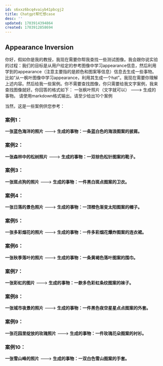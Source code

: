 ```yaml
---
id: s6xxz6bcq4vaiyb41pbcgj2
title: Chatgpt帮忙想case
desc: ''
updated: 1703914394864
created: 1703912858694
---
```



## Appearance Inversion

你好，假如你是我的教授，我现在需要你帮我查找一些测试图像。我会跟你说实验的过程：我们的目标是从用户给定的参考图像中学习appearance信息，然后利用学到的appearance（注意主要指的是颜色和图案等信息）信息去生成一些事物。比如“从一枫叶图像中学习appearance，利用其生成一个hat”。我现在需要你理解上述内容。然后给我一些案例。你不需要查找图像，你只需要给我文字案例，我来查找图像就好。你回答的格式如下：
一张枫叶照片（文字就可以） ---> 生成的事物。
请使用markdown格式输出。请至少给出10个案例



当然，这是一些案例供您参考：

### **案例1：**

**一张蓝色海洋的照片** ---> **生成的事物：一条蓝白色的海浪图案的披肩。**

### **案例2：**

**一张森林中的松树照片** ---> **生成的事物：一双棕色松针图案的靴子。**

### **案例3：**

**一张斑点狗的照片** ---> **生成的事物：一件黑白斑点图案的卫衣。**

### **案例4：**

**一张日落的景色照片** ---> **生成的事物：一顶橙色渐变太阳图案的帽子。**

### **案例5：**

**一张多彩烟花的照片** ---> **生成的事物：一件多彩烟花爆炸图案的连衣裙。**

### **案例6：**

**一张秋季落叶的照片** ---> **生成的事物：一条黄褐色落叶图案的围巾。**

### **案例7：**

**一张彩虹的图片** ---> **生成的事物：一款多色彩虹条纹图案的袜子。**

### **案例8：**

**一张城市夜景的照片** ---> **生成的事物：一件黑色夜空星星点点图案的外套。**

### **案例9：**

**一张花园里绽放的玫瑰照片** ---> **生成的事物：一件玫瑰花朵图案的衬衫。**

### **案例10：**

**一张雪山峰的照片** ---> **生成的事物：一双白色雪山图案的手套。**
